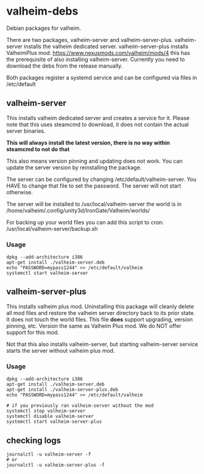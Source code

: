 # valheim-debs
Debian packages for valheim.

There are two packages, valheim-server and valheim-server-plus. valheim-server installs the valheim dedicated server. valheim-server-plus installs ValheimPlus mod: https://www.nexusmods.com/valheim/mods/4 this has the prerequisite of also installing valheim-server. Currently you need to download the debs from the release manually.

Both packages register a systemd service and can be configured via files in /etc/default

## valheim-server
This installs valheim dedicated server and creates a service for it. Please note that this uses steamcmd to download, it does not contain the actual server binaries.

**This will always install the latest version, there is no way within steamcmd to not do that**

This also means version pinning and updating does not work. You can update the server version by reinstalling the package.

The server can be configured by changing /etc/default/valheim-server. You HAVE to change that file to set the password. The server will not start otherwise.

The server will be installed to /usr/local/valheim-server the world is in /home/valheim/.config/unity3d/IronGate/Valheim/worlds/

For backing up your world files you can add this script to cron: /usr/local/valheim-server/backup.sh

### Usage
    dpkg --add-architecture i386
    apt-get install ./valheim-server.deb
    echo "PASSWORD=mypass1244" >> /etc/default/valheim
    systemctl start valheim-server

## valheim-server-plus
This installs valheim plus mod. Uninstalling this package will cleanly delete all mod files and restore the valheim server directory back to its prior state. It does not touch the world files. This file **does** support upgrading, version pinning, etc. Version the same as Valheim Plus mod. We do NOT offer support for this mod.

Not that this also installs valheim-server, but starting valheim-server service starts the server without valheim plus mod.

### Usage
    dpkg --add-architecture i386
    apt-get install ./valheim-server.deb
    apt-get install ./valheim-server-plus.deb
    echo "PASSWORD=mypass1244" >> /etc/default/valheim
    
    # if you previously ran valheim-server without the mod
    systemctl stop valheim-server
    systemctl disable valheim-server
    systemctl start valheim-server-plus

## checking logs
    journalctl -u valheim-server -f
    # or
    journalctl -u valheim-server-plus -f